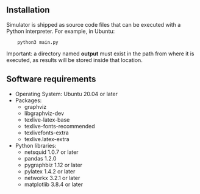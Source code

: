 Installation
------------
Simulator is shipped as source code files that can be executed with a Python interpreter.
For example, in Ubuntu:
```shell
	python3 main.py
```

Important: a directory named **output** must exist in the path from where it is executed, as results will be stored inside that location.

Software requirements
---------------------
- Operating System: Ubuntu 20.04 or later
- Packages:  
    - graphviz
    - libgraphviz-dev
    - texlive-latex-base
    - texlive-fonts-recommended
    - texlivefonts-extra
    - texlive.latex-extra
- Python libraries: 
    - netsquid 1.0.7 or later
    - pandas 1.2.0
    - pygraphbiz 1.12 or later
    - pylatex 1.4.2 or later
    - networkx 3.2.1 or later
    - matplotlib 3.8.4 or later
